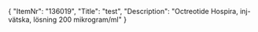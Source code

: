 {
  "ItemNr": "136019",
  "Title": "test",
  "Description": "Octreotide Hospira, inj-vätska, lösning 200 mikrogram/ml"
}